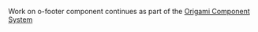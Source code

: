 Work on o-footer component continues as part of the [Origami Component System](https://github.com/Financial-Times/origami/tree/main/components/o-footer)
